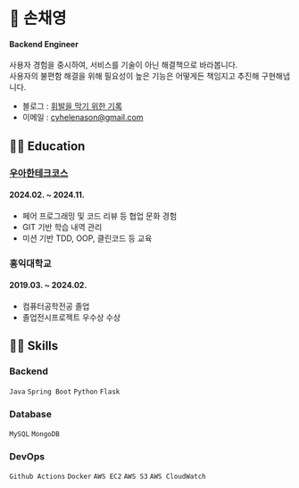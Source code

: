 # 🐯 손채영
#### Backend Engineer
사용자 경험을 중시하여, 서비스를 기술이 아닌 해결책으로 바라봅니다. <br>
사용자의 불편함 해결을 위해 필요성이 높은 기능은 어떻게든 책임지고 추진해 구현해냅니다.

- 블로그 : [휘발을 막기 위한 기록](https://helenason.tistory.com/)
- 이메일 : cyhelenason@gmail.com

## 👩‍🏫 Education
### [우아한테크코스](https://github.com/helenason/woowa-archive)
#### 2024.02. ~ 2024.11.
- 페어 프로그래밍 및 코드 리뷰 등 협업 문화 경험
- GIT 기반 학습 내역 관리
- 미션 기반 TDD, OOP, 클린코드 등 교육

### 홍익대학교
#### 2019.03. ~ 2024.02.
- 컴퓨터공학전공 졸업
- 졸업전시프로젝트 우수상 수상

## 👩‍💻 Skills
### Backend
`Java` `Spring Boot` `Python` `Flask`
### Database
`MySQL` `MongoDB`
### DevOps
`Github Actions` `Docker` `AWS EC2` `AWS S3` `AWS CloudWatch`

<!--

![header](https://capsule-render.vercel.app/api?type=waving&color=212121&height=150&section=header&text=SCY%20Github&fontSize=80&fontColor=F6F6F6&animation=fadeIn)

# 손채영

![spring boot](https://img.shields.io/badge/Spring%20Boot-6DB33F?style=flat&logo=Spring%20Boot&logoColor=white)
![spring security](https://img.shields.io/badge/Spring%20Security-6DB33F?style=flat&logo=Spring%20Security&logoColor=white)
![python](https://img.shields.io/badge/Python-3776AB?style=flat&logo=Python&logoColor=white)
![flask](https://img.shields.io/badge/Flask-000000?style=flat&logo=flask&logoColor=white)
![mysql](https://img.shields.io/badge/MySQL-4479A1?style=flat&logo=mysql&logoColor=white)
![mongoDB](https://img.shields.io/badge/MongoDB-47A248?style=flat&logo=MongoDB&logoColor=white)
![HTML](https://img.shields.io/badge/HTML-E34F26?style=flat&logo=html5&logoColor=white)
![JavaScript](https://img.shields.io/badge/JavaScript-F7DF1E?style=flat&logo=JavaScript&logoColor=white)
![CSS](https://img.shields.io/badge/CSS-1572B6?style=flat&logo=CSS3&logoColor=white)
![postgreSQL](https://img.shields.io/badge/PostgreSQL-4169E1?style=flat&logo=PostgreSQL&logoColor=white)
![docker](https://img.shields.io/badge/Docker-2496ED?style=flat&logo=docker&logoColor=white)
![socket.io](https://img.shields.io/badge/Socket.io-010101?style=flat&logo=socketdotio&logoColor=white)
![notion](https://img.shields.io/badge/Notion-000000?style=flat&logo=notion&logoColor=white)
![discord](https://img.shields.io/badge/Discord-5865F2?style=flat&logo=discord&logoColor=white)
![Slack](https://img.shields.io/badge/Slack-4A154B?style=flat&logo=Slack&logoColor=white)
![Postman](https://img.shields.io/badge/Postman-FF6C37?style=flat&logo=Postman&logoColor=white)
![java](https://img.shields.io/badge/Java-B70000?style=flat&logo=java&logoColor=white)
![jquery](https://img.shields.io/badge/jQuery-0769AD?style=flat&logo=jquery&logoColor=white)
![amazonec2](https://img.shields.io/badge/Amazon%20EC2-FF9900?style=flat&logo=amazonec2&logoColor=white)
![amazonrds](https://img.shields.io/badge/Amazon%20RDS-527FFF?style=flat&logo=amazonrds&logoColor=white)
![amazons3](https://img.shields.io/badge/Amazon%20S3-569A31?style=flat&logo=amazons3&logoColor=white)
![figma](https://img.shields.io/badge/Figma-F24E1E?style=flat&logo=figma&logoColor=white)
![git](https://img.shields.io/badge/Git-F05032?style=flat&logo=git&logoColor=white)
![github](https://img.shields.io/badge/Github-181717?style=flat&logo=github&logoColor=white)



**helenason/helenason** is a ✨ _special_ ✨ repository because its `README.md` (this file) appears on your GitHub profile.

Here are some ideas to get you started:

- 🔭 I’m currently working on ...
- 🌱 I’m currently learning ...
- 👯 I’m looking to collaborate on ...
- 🤔 I’m looking for help with ...
- 💬 Ask me about ...
- 📫 How to reach me: ...
- 😄 Pronouns: ...
- ⚡ Fun fact: ...
-->
